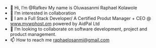 - 👋 Hi, I’m @Rafkev My name is Oluwasanmi Raphael Kolawole
- 👀 I’m interested in collaboration 
- 🌱 I am a Full Stack Developer/ A Certified Produt Manager + CEO @ www.mywphost.om powered by AidPal Ltd 
- 💞️ I’m looking to collaborate on software development, project and product management.
- 📫 How to reach me raphaelosanmi@gmail.com

<!---
Rafkev/Rafkev is a ✨ special ✨ repository because its `README.md` (this file) appears on your GitHub profile.
You can click the Preview link to take a look at your changes.
--->
